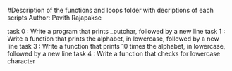 #Description of the functions and loops folder with decriptions of each scripts
Author:  Pavith Rajapakse

task 0 : Write a program that prints _putchar, followed by a new line
task 1 : Write a function that prints the alphabet, in lowercase, followed by a new line 
task 3 : Write a function that prints 10 times the alphabet, in lowercase, followed by a new line
task 4 : Write a function that checks for lowercase character



